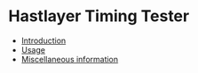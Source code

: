 # Hastlayer Timing Tester

* [Introduction](Docs/Introduction.md)
* [Usage](Docs/Usage.md)
* [Miscellaneous information](Docs/Misc.md)
